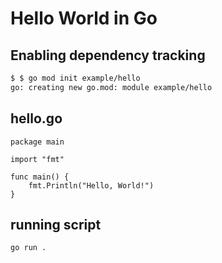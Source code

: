 # Hello World in Go

## Enabling dependency tracking 
```bash
$ $ go mod init example/hello
go: creating new go.mod: module example/hello
```

## hello.go
```golang
package main

import "fmt"

func main() {
	fmt.Println("Hello, World!")
}
```

## running script
```bash
go run .
```
